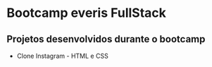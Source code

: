# Bootcamp everis FullStack

## Projetos desenvolvidos durante o bootcamp

- Clone Instagram - HTML e CSS